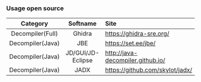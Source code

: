 ### Usage open source

|  Category   | Softname   | Site              |  
|:---: | :---: | :--- |  
| Decompiler(Full) | Ghidra            | <https://ghidra-sre.org/> |  
| Decompiler(Java) | JBE               | <https://set.ee/jbe/> |
| Decompiler(Java) | JD/GUI/JD-Eclipse | <http://java-decompiler.github.io/> |
| Decompiler(Java) | JADX              | <https://github.com/skylot/jadx/> |
